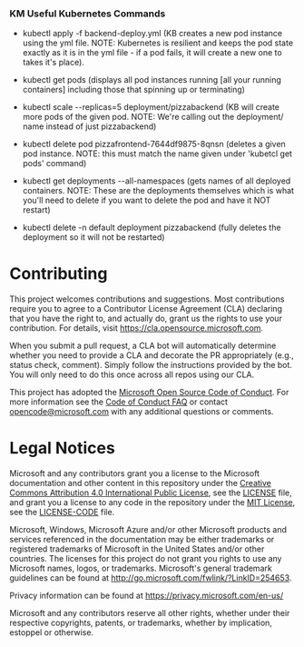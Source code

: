 ### KM Useful Kubernetes Commands
-  kubectl apply -f backend-deploy.yml (KB creates a new pod instance using the yml file. NOTE: Kubernetes is resilient and keeps the pod state exactly as it is in the yml file - if a pod fails, it will create a new one to takes it's place).

- kubectl get pods (displays all pod instances running [all your running containers] including those that spinning up or terminating)

- kubectl scale --replicas=5 deployment/pizzabackend (KB will create more pods of the given pod. NOTE: We're calling out the deployment/ name instead of just pizzabackend)

- kubectl delete pod pizzafrontend-7644df9875-8qnsn (deletes a given pod instance. NOTE: this must match the name given under 'kubetcl get pods' command)

- kubectl get deployments --all-namespaces (gets names of all deployed containers. NOTE: These are the deployments themselves which is what you'll need to delete if you want to delete the pod and have it NOT restart)

- kubectl delete -n default deployment pizzabackend (fully deletes the deployment so it will not be restarted)

# Contributing

This project welcomes contributions and suggestions.  Most contributions require you to agree to a
Contributor License Agreement (CLA) declaring that you have the right to, and actually do, grant us
the rights to use your contribution. For details, visit https://cla.opensource.microsoft.com.

When you submit a pull request, a CLA bot will automatically determine whether you need to provide
a CLA and decorate the PR appropriately (e.g., status check, comment). Simply follow the instructions
provided by the bot. You will only need to do this once across all repos using our CLA.

This project has adopted the [Microsoft Open Source Code of Conduct](https://opensource.microsoft.com/codeofconduct/).
For more information see the [Code of Conduct FAQ](https://opensource.microsoft.com/codeofconduct/faq/) or
contact [opencode@microsoft.com](mailto:opencode@microsoft.com) with any additional questions or comments.

# Legal Notices

Microsoft and any contributors grant you a license to the Microsoft documentation and other content
in this repository under the [Creative Commons Attribution 4.0 International Public License](https://creativecommons.org/licenses/by/4.0/legalcode),
see the [LICENSE](LICENSE) file, and grant you a license to any code in the repository under the [MIT License](https://opensource.org/licenses/MIT), see the
[LICENSE-CODE](LICENSE-CODE) file.

Microsoft, Windows, Microsoft Azure and/or other Microsoft products and services referenced in the documentation
may be either trademarks or registered trademarks of Microsoft in the United States and/or other countries.
The licenses for this project do not grant you rights to use any Microsoft names, logos, or trademarks.
Microsoft's general trademark guidelines can be found at http://go.microsoft.com/fwlink/?LinkID=254653.

Privacy information can be found at https://privacy.microsoft.com/en-us/

Microsoft and any contributors reserve all other rights, whether under their respective copyrights, patents,
or trademarks, whether by implication, estoppel or otherwise.
